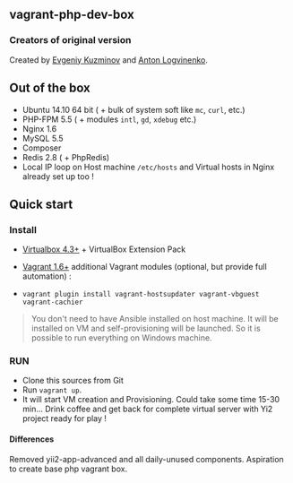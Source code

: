 ## vagrant-php-dev-box

### Creators of original version

Created by [Evgeniy Kuzminov](http://stdout.in) and [Anton Logvinenko](http://anton.logvinenko.name/).

## Out of the box

* Ubuntu 14.10 64 bit ( + bulk of system soft like `mc`, `curl`, etc.)
* PHP-FPM 5.5 ( + modules `intl`, `gd`, `xdebug` etc.)
* Nginx 1.6
* MySQL 5.5
* Composer
* Redis 2.8 ( + PhpRedis)
* Local IP loop on Host machine `/etc/hosts` and Virtual hosts in Nginx already set up too !

## Quick start

### Install

* [Virtualbox 4.3+](https://www.virtualbox.org/) + VirtualBox Extension Pack
* [Vagrant 1.6+](http://www.vagrantup.com/)
additional Vagrant modules (optional, but provide full automation) :

* `vagrant plugin install vagrant-hostsupdater vagrant-vbguest vagrant-cachier`

> You don't need to have Ansible installed on host machine. It will be installed on VM and self-provisioning will be launched. So it is possible to run everything on Windows machine. 

### RUN

* Clone this sources from Git
* Run `vagrant up`.
* It will start VM creation and Provisioning. Could take some time 15-30 min... Drink coffee and get back for complete virtual server with Yi2 project ready for play !

#### Differences

Removed yii2-app-advanced and all daily-unused components. Aspiration to create base php vagrant box.
